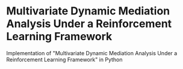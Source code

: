 # Multivariate Dynamic Mediation Analysis Under a Reinforcement Learning Framework
Implementation of "Multivariate Dynamic Mediation Analysis Under a Reinforcement Learning Framework" in Python

